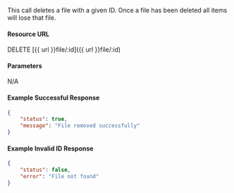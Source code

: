 <!--
@title Delete file by ID
@author Moltin Ltd
@description Deletes a file with the specified ID

@sidebar 1
@family File
@rate No
@auth Yes
@format JSON
@http DELETE
@version beta
-->

This call deletes a file with a given ID. Once a file has been deleted all items will lose that file.

#### Resource URL
DELETE [{{ url }}file/:id]({{ url }}file/:id)


#### Parameters
N/A

<!--code-->
#### Example Successful Response
``` json
{
    "status": true,
    "message": "File removed successfully"
}
```


#### Example Invalid ID Response
``` json
{
    "status": false,
    "error": "File not found"
}
```
<!--/code-->